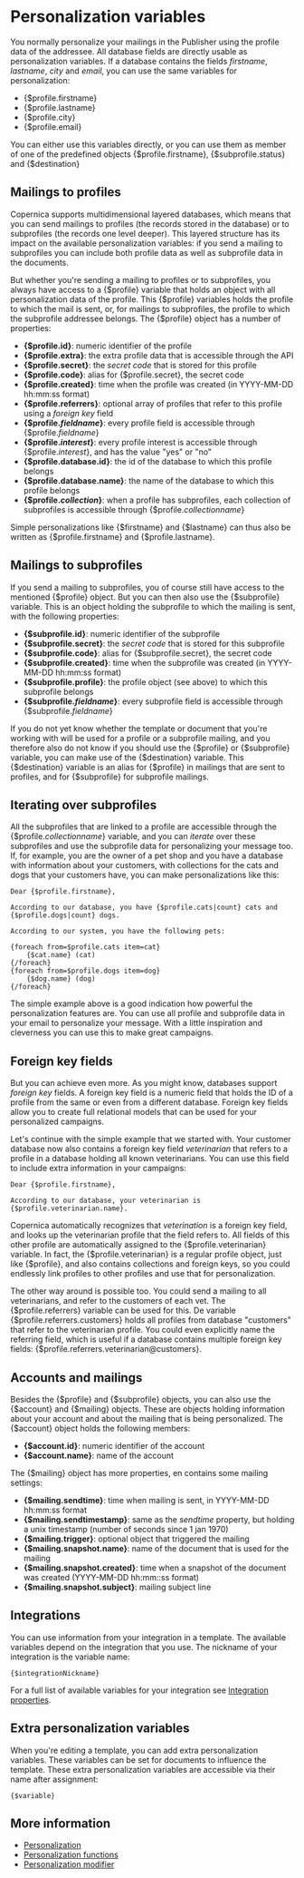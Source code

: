 # Personalization variables

You normally personalize your mailings in the Publisher using the profile data
of the addressee. All database fields are directly usable as personalization 
variables. If a database contains the fields *firstname*, *lastname*, *city* 
and *email*, you can use the same variables for personalization:

* {$profile.firstname}
* {$profile.lastname}
* {$profile.city}
* {$profile.email}

You can either use this variables directly, or you can use them as member
of one of the predefined objects {$profile.firstname}, {$subprofile.status} 
and {$destination}

## Mailings to profiles

Copernica supports multidimensional layered databases, which means that you can
send mailings to profiles (the records stored in the database) or to subprofiles
(the records one level deeper). This layered structure has its impact on the available 
personalization variables: if you send a mailing to subprofiles you can include
both profile data as well as subprofile data in the documents.

But whether you're sending a mailing to profiles or to subprofiles, you always 
have access to a {$profile} variable that holds an object with all personalization
data of the profile. This {$profile} variables holds the profile to which the mail 
is sent, or, for mailings to subprofiles, the profile to which the subprofile
addressee belongs. The {$profile} object has a number of properties:

* **{$profile.id}**: numeric identifier of the profile
* **{$profile.extra}**: the extra profile data that is accessible through the API
* **{$profile.secret}**: the *secret code* that is stored for this profile
* **{$profile.code}**: alias for {$profile.secret}, the secret code
* **{$profile.created}**: time when the profile was created (in YYYY-MM-DD hh:mm:ss format)
* **{$profile.referrers}**: optional array of profiles that refer to this profile using a *foreign key* field
* **{$profile.*fieldname*}**: every profile field is accessible through {$profile.*fieldname*}
* **{$profile.*interest*}**: every profile interest is accessible through {$profile.*interest*}, and has the value "yes" or "no"
* **{$profile.database.id}**: the id of the database to which this profile belongs
* **{$profile.database.name}**: the name of the database to which this profile belongs
* **{$profile.*collection*}**: when a profile has subprofiles, each collection of subprofiles is accessible through {$profile.*collectionname*}

Simple personalizations like {$firstname} and {$lastname} can thus also be written
as {$profile.firstname} and {$profile.lastname}.

## Mailings to subprofiles

If you send a mailing to subprofiles, you of course still have access to the 
mentioned {$profile} object. But you can then also use the {$subprofile} variable.
This is an object holding the subprofile to which the mailing is sent, with
the following properties:

* **{$subprofile.id}**: numeric identifier of the subprofile
* **{$subprofile.secret}**: the *secret code* that is stored for this subprofile
* **{$subprofile.code}**: alias for {$subprofile.secret}, the secret code
* **{$subprofile.created}**: time when the subprofile was created (in YYYY-MM-DD hh:mm:ss format)
* **{$subprofile.profile}**: the profile object (see above) to which this subprofile belongs
* **{$subprofile.*fieldname*}**: every subprofile field is accessible through {$subprofile.*fieldname*}

If you do not yet know whether the template or document that you're working with
will be used for a profile or a subprofile mailing, and you therefore also do not
know if you should use the {$profile} or {$subprofile} variable, you can make use
of the {$destination} variable. This {$destination} variable is an alias for
{$profile} in mailings that are sent to profiles, and for {$subprofile} for
subprofile mailings.

## Iterating over subprofiles

All the subprofiles that are linked to a profile are accessible through the
{$profile.*collectionname*} variable, and you can *iterate* over these subprofiles
and use the subprofile data for personalizing your message too. If, for example,
you are the owner of a pet shop and you have a database with information about
your customers, with collections for the cats and dogs that your customers have,
you can make personalizations like this:

    Dear {$profile.firstname},
    
    According to our database, you have {$profile.cats|count} cats and
    {$profile.dogs|count} dogs. 
    
    According to our system, you have the following pets:
    
    {foreach from=$profile.cats item=cat}
        {$cat.name} (cat)
    {/foreach}
    {foreach from=$profile.dogs item=dog}
        {$dog.name} (dog)
    {/foreach}

The simple example above is a good indication how powerful the personalization 
features are. You can use all profile and subprofile data in your email to 
personalize your message. With a little inspiration and cleverness you can use
this to make great campaigns.

## Foreign key fields

But you can achieve even more. As you might know, databases support *foreign
key* fields. A foreign key field is a numeric field that holds the ID of a profile
from the same or even from a different database. Foreign key fields allow you
to create full relational models that can be used for your personalized campaigns.

Let's continue with the simple example that we started with. Your customer
database now also contains a foreign key field *veterinarian* that refers to a 
profile in a database holding all known veterinarians. You can use this field
to include extra information in your campaigns:

    Dear {$profile.firstname},
    
    According to our database, your veterinarian is {$profile.veterinarian.name}.
 
Copernica automatically recognizes that *veterination* is a foreign key field, and
looks up the veterinarian profile that the field refers to. All fields of this 
other profile are automatically assigned to the {$profile.veterinarian} variable. In 
fact, the {$profile.veterinarian} is a regular profile object, just like {$profile},
and also contains collections and foreign keys, so you could endlessly link profiles
to other profiles and use that for personalization.

The other way around is possible too. You could send a mailing to all veterinarians,
and refer to the customers of each vet. The {$profile.referrers} variable can be
used for this. De variable {$profile.referrers.customers} holds all profiles from
database "customers" that refer to the veterinarian profile. You could even explicitly
name the referring field, which is useful if a database contains multiple foreign
key fields: {$profile.referrers.veterinarian@customers}.

## Accounts and mailings

Besides the {$profile} and {$subprofile} objects, you can also use the {$account}
and {$mailing} objects. These are objects holding information about your account
and about the mailing that is being personalized. The {$account} object holds
the following members:

* **{$account.id}**: numeric identifier of the account
* **{$account.name}**: name of the account

The {$mailing} object has more properties, en contains some mailing settings:

* **{$mailing.sendtime}**: time when mailing is sent, in YYYY-MM-DD hh:mm:ss format
* **{$mailing.sendtimestamp}**: same as the *sendtime* property, but holding a unix timestamp (number of seconds since 1 jan 1970)
* **{$mailing.trigger}**: optional object that triggered the mailing
* **{$mailing.snapshot.name}**: name of the document that is used for the mailing
* **{$mailing.snapshot.created}**: time when a snapshot of the document was created (YYYY-MM-DD hh:mm::ss format)
* **{$mailing.snapshot.subject}**: mailing subject line

## Integrations

You can use information from your integration in a template. The available variables depend on the integration that you use.
The nickname of your integration is the variable name:

    {$integrationNickname}

For a full list of available variables for your integration see [Integration properties](./personalization-integration-variables).

## Extra personalization variables

When you're editing a template, you can add extra personalization variables.
These variables can be set for documents to influence the template. These extra 
personalization variables are accessible via their name after assignment: 

    {$variable}

## More information

* [Personalization](./personalization)
* [Personalization functions](./personalization-functions)
* [Personalization modifier](./personalization-modifiers)
